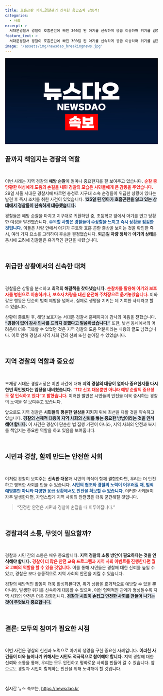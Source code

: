 ```yaml
---
title: 호흡곤란 아기…경찰관의 신속한 응급조치 감동적!
categories:
  - 사회
excerpt: >
  서대문경찰서 경찰이 호흡곤란에 빠진 300일 된 아기를 신속하게 응급 이송하며 위기를 넘겼습니다. 30대 엄마는 경찰의 도움에 깊은 감사를 표했고, 지역 경찰의 예방 순찰의 중요성이 새삼 강조됐습니다.
feature_text: >
  서대문경찰서 경찰이 호흡곤란에 빠진 300일 된 아기를 신속하게 응급 이송하며 위기를 넘겼습니다. 30대 엄마는 경찰의 도움에 깊은 감사를 표했고, 지역 경찰의 예방 순찰의 중요성이 새삼 강조됐습니다.
image: '/assets/img/newsdao_breakingnews.jpg'
---
```


<p><img src="/assets/img/newsdao_breakingnews.jpg" alt="cryptoinkorea 속보" /></p>

<h2 data-ke-size="size26">끝까지 책임지는 경찰의 역할</h2>

<p data-ke-size="size16">&nbsp;</p>

<p>이번 사례는 지역 경찰의 <b>예방 순찰</b>이 얼마나 중요한지를 잘 보여주고 있습니다. <b><span style="color: #ee2323;">순찰 중 당황한 여성에게 도움의 손길을 내민 경찰의 모습은 시민들에게 큰 감동을 주었습니다.</span></b> 29일 서울 서대문 경찰서에 따르면 충청로 지구대 소속 순경들이 위급한 상황에 있다는 발견 후 즉시 조치를 취한 사건이 있었습니다. <b><span style="background-color: #21538527;">125일 된 영아가 호흡곤란을 앓고 있는 상태에서 경찰들이 신속하게 대응했습니다.</span></b></p>

<p>경찰들은 예방 순찰을 마치고 지구대로 귀환하던 중, 초등학교 앞에서 아기를 안고 당황한 여성을 발견했습니다. <b><span style="color: #1a5490;">주목할 사항은 경찰들이 수상함을 느끼고 즉시 상황을 점검한 것입니다.</span></b> 이들은 차량 안에서 아기가 구토와 호흡 곤란 증상을 보이는 것을 확인한 즉시, 여러 가지 요소를 고려하여 후송을 결정했습니다. <b>퇴근길 차량 정체</b>와 <b>아기의 상태</b>를 동시에 고려해 경찰들은 유기적인 판단을 내렸습니다.</p>

<p data-ke-size="size16">&nbsp;</p>

<h2 data-ke-size="size26">위급한 상황에서의 신속한 대처</h2>

<p data-ke-size="size16">&nbsp;</p>

<p>경찰들은 상황을 분석하고 <b>최적의 해결책을 찾아냈습니다.</b> <b><span style="color: #ee2323;">순찰차를 활용해 아기와 보호자를 병원으로 이송하거나, 보호자 차량을 대신 운전해 주차장으로 옮겨놓았습니다.</span></b> 이와 같은 행동은 단순히 범죄 예방을 넘어서, 실제로 생명을 지키는 데 기여한 사례라고 할 수 있습니다.</p>

<p>상황이 종료된 후, 해당 보호자는 서대문 경찰서 홈페이지에 감사의 마음을 전했습니다. <b><span style="background-color: #21538527;">“경황이 없어 감사 인사를 드리지 못했다고 말씀하셨습니다.”</span></b> 또한, 낯선 동네에서의 어려움이 더욱 극복할 수 있었던 것은 지역 경찰의 도움 덕분이라는 내용의 글도 남겼습니다. 이로 인해 경찰과 지역 사회 간의 신뢰 또한 높아질 수 있었습니다.</p>

<p data-ke-size="size16">&nbsp;</p>

<h2 data-ke-size="size26">지역 경찰의 역할과 중요성</h2>

<p data-ke-size="size16">&nbsp;</p>

<p>조재광 서대문 경찰서장은 이번 사건에 대해 <b>지역 경찰의 대응이 얼마나 중요한지를 다시 한번 확인했다는 입장을 내비쳤습니다.</b> <b><span style="color: #ee2323;">“112 신고 대응뿐만 아니라 예방 순찰의 중요성도 잘 인식하고 있다”고 밝혔습니다.</span></b> 이러한 발언은 시민들의 안전을 더욱 중시하는 경찰의 노력을 잘 보여주고 있습니다.</p>

<p>앞으로도 지역 경찰은 <b>시민들의 평온한 일상을 지키기</b> 위해 최선을 다할 것을 약속하고 있습니다. <b><span style="background-color: #21538527;">경찰의 선제적 대응이 지역 사회의 신뢰를 쌓는 중요한 방법이라는 것을 인식해야 합니다.</span></b> 이 사건은 경찰이 단순한 법 집행 기관이 아니라, 지역 사회의 안전과 복지를 책임지는 중요한 역할을 하고 있음을 보여줍니다.</p>

<p data-ke-size="size16">&nbsp;</p>

<h2 data-ke-size="size26">시민과 경찰, 함께 만드는 안전한 사회</h2>

<p data-ke-size="size16">&nbsp;</p>

<p>이처럼 경찰이 보여주는 <b>신속한 대응</b>과 시민의 의식이 함께 결합한다면, 우리는 더 안전하고 행복한 사회를 만들 수 있습니다. <b><span style="color: #1a5490;">시민의 협조와 경찰의 노력이 어우러질 때, 범죄 예방뿐만 아니라 다양한 응급 상황에서도 안전을 확보할 수 있습니다.</span></b> 이러한 사례들이 자주 발생한다면, 자연스럽게 지역 사회의 안전망은 더욱 굳건해질 것입니다.</p>

<blockquote>
  <p>“진정한 안전은 시민과 경찰이 손잡을 때 이루어집니다.”</p>
</blockquote>

<p data-ke-size="size16">&nbsp;</p>

<h2 data-ke-size="size26">경찰과의 소통, 무엇이 필요할까?</h2>

<p data-ke-size="size16">&nbsp;</p>

<p>경찰과 시민 간의 소통은 매우 중요합니다. <b>지역 경찰의 <b>소통 방안</b>이 필요하다는 것을 인식해야 합니다.</b> <b><span style="color: #ee2323;">경찰이 더 많은 안전 교육 프로그램과 지역 사회 이벤트를 진행한다면 월요 고삐의 역할을 할 수 있을 것입니다.</span></b> 이를 통해 시민들은 경찰에 대한 신뢰를 높일 수 있고, 경찰은 보다 능동적으로 지역 사회의 안전을 지킬 수 있습니다.</p>

<p>경찰의 예방적인 활동이 더욱 활성화된다면, 위기 상황을 효과적으로 예방할 수 있을 뿐 아니라, 발생한 위기를 신속하게 대응할 수 있으며, 이런 협력적인 관계가 형성될수록 지역 사회의 안전은 더욱 강화됩니다. <b><span style="background-color: #21538527;">경찰과 시민이 손잡고 안전한 사회를 만들어 나가는 것이 무엇보다 중요합니다.</span></b></p>

<p data-ke-size="size16">&nbsp;</p>

<h2 data-ke-size="size26">결론: 모두의 참여가 필요한 시점</h2>

<p data-ke-size="size16">&nbsp;</p>

<p>이번 사건은 경찰의 헌신과 노력으로 아기의 생명을 구한 중요한 사례입니다. <b>이러한 사건들이 더욱 늘어나기 위해서는 시민도 적극적으로 참여해야 합니다.</b> 지역 경찰에 대한 신뢰와 소통을 통해, 우리는 모두 안전하고 평화로운 사회를 만들어 갈 수 있습니다. 앞으로도 경찰과 시민이 함께하는 안전을 위해 노력해야 할 것입니다.</p>

<p data-ke-size="size16">&nbsp;</p>
실시간 뉴스 속보는, <a href="https://newsdao.kr" rel="dofollow">https://newsdao.kr</a>


